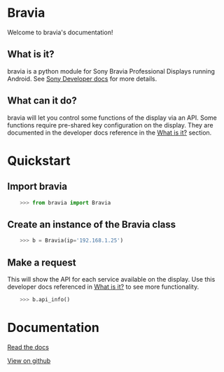 # Bravia

Welcome to bravia's documentation!

## What is it?

bravia is a python module for Sony Bravia Professional Displays running Android.
See [Sony Developer docs](https://pro-bravia.sony.net/develop/integrate/ip-control/index.html)
for more details.

## What can it do?

bravia will let you control some functions of the display via an API. Some functions require
pre-shared key configuration on the display. They are documented in the developer docs reference
in the [What is it?](#What-is-it?) section.

# Quickstart

## Import bravia

```python
    >>> from bravia import Bravia
```

## Create an instance of the Bravia class

```python
    >>> b = Bravia(ip='192.168.1.25')
```

## Make a request

This will show the API for each service available on the display. Use this developer docs referenced in
[What is it?](#What-is-it?) to see more functionality.

```python
    >>> b.api_info()
```

# Documentation

[Read the docs](https://bravia.readthedocs.io/en/latest/index.html)

[View on github](https://github.com/baconismycopilot/bravia)
